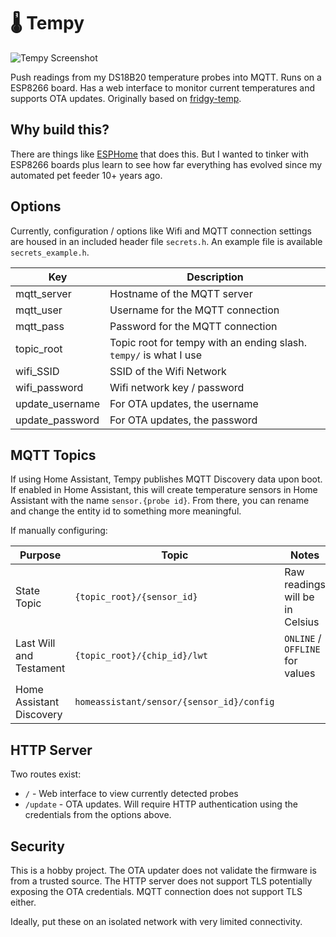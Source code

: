 # 🌡️ Tempy

![Tempy Screenshot](https://i.imgur.com/QPWzRAQm.png)

Push readings from my DS18B20 temperature probes into MQTT. Runs on a ESP8266 board. Has a web interface to monitor current temperatures and supports OTA updates. Originally based on [fridgy-temp](https://github.com/fklement/fridgy-temp).

## Why build this?

There are things like [ESPHome](https://esphome.io/) that does this.  But I wanted to tinker with ESP8266 boards plus learn to see how far everything has evolved since my automated pet feeder 10+ years ago.

## Options
Currently, configuration / options like Wifi and MQTT connection settings are housed in an included header file `secrets.h`. An example file is available `secrets_example.h`.

| Key | Description |
| --- | ----------- |
| mqtt_server | Hostname of the MQTT server |
| mqtt_user | Username for the MQTT connection |
| mqtt_pass | Password for the MQTT connection |
| topic_root | Topic root for tempy with an ending slash. `tempy/` is what I use |
| wifi_SSID | SSID of the Wifi Network |
| wifi_password | Wifi network key / password |
| update_username | For OTA updates, the username |
| update_password | For OTA updates, the password |

## MQTT Topics
If using Home Assistant, Tempy publishes MQTT Discovery data upon boot. If enabled in Home Assistant, this will create temperature sensors in Home Assistant with the name `sensor.{probe id}`. From there, you can rename and change the entity id to something more meaningful.

If manually configuring:

| Purpose | Topic | Notes |
| ------- | ----- | ----- |
| State Topic | `{topic_root}/{sensor_id}` | Raw readings will be in Celsius
| Last Will and Testament | `{topic_root}/{chip_id}/lwt` | `ONLINE` / `OFFLINE` for values
| Home Assistant Discovery | `homeassistant/sensor/{sensor_id}/config` |

## HTTP Server
Two routes exist:
* `/` - Web interface to view currently detected probes
* `/update` - OTA updates. Will require HTTP authentication using the credentials from the options above.

## Security
This is a hobby project. The OTA updater does not validate the firmware is from a trusted source. The HTTP server does not support TLS potentially exposing the OTA credentials. MQTT connection does not support TLS either.

Ideally, put these on an isolated network with very limited connectivity.
